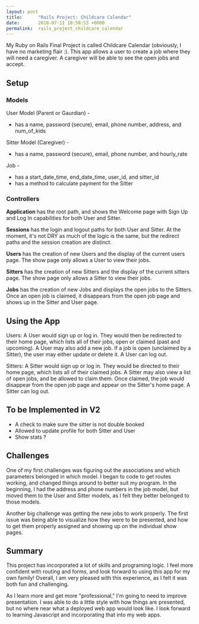 ```yaml
---
layout: post
title:      "Rails Project: Childcare Calendar"
date:       2018-07-11 18:58:53 +0000
permalink:  rails_project_childcare_calendar
---
```



My Ruby on Rails Final Project is called Childcare Calendar (obviously, I have no marketing flair :). This app allows a user to create a job where they will need a caregiver. A caregiver will be able to see the open jobs and accept. 

## Setup
### Models

User Model  (Parent or Gaurdian) -
- has a name, password (secure), email, phone number, address, and num_of_kids

Sitter Model (Caregiver) - 
- has a name, password (secure), email, phone number,  and hourly_rate

Job - 
- has a start_date_time, end_date_time, user_id, and sitter_id
- has a method to calculate payment for the Sitter

### Controllers

**Application** has the root path, and shows the Welcome page with Sign Up and Log In capabilities for both User and Sitter.

**Sessions** has the login and logout paths for both User and Sitter. At the moment, it's not DRY as much of the logic is the same, but the redirect paths and the session creation are distinct.

**Users** has the creation of new Users and the display of the current users page. The show page only allows a User to view their jobs.

**Sitters** has the creation of new Sitters and the display of the current sitters page. The show page only allows a Sitter to view their jobs.

**Jobs** has the creation of new Jobs and displays the open jobs to the Sitters. Once an open job is claimed, it disappears from the open job page and shows up in the Sitter and User page.

## Using the App
Users:
A User would sign up or log in. They would then be redirected to their home page, which lists all of their jobs, open or claimed (past and upcoming). A User may also add a new job. If a job is open (unclaimed by a Sitter), the user may either update or delete it. A User can log out. 

Sitters:
A Sitter would sign up or log in. They would be directed to their home page, which lists all of their claimed jobs. A Sitter may also view a list of open jobs, and be allowed to claim them. Once claimed, the job would disappear from the open job page and appear on the Sitter's home page. A Sitter can log out.

## To be Implemented in V2
- A check to make sure the sitter is not double booked
- Allowed to update profile for both Sitter and User
- Show stats ?

## Challenges
One of my first challenges was figuring out the associations and which parameters belonged in which model. I began to code to get routes working, and changed things around to better suit my program. In the beginning, I had the address and phone numbers in the job model, but moved them to the User and Sitter models, as I felt they better belonged to those models.

Another big challenge was getting the new jobs to work properly. The first issue was being able to visualize how they were to be presented, and how to get them properly assigned and showing up on the individual show pages.

## Summary
This project has incorporated a lot of skills and programing logic. I feel more confident with routing and forms, and look forward to using this app for my own family! Overall, I am very pleased with this experience, as I felt it was both fun and challenging.

As I learn more and get more "professional," I'm going to need to improve presentation. I was able to do a little style with how things are presented, but no where near what a deployed web app would look like. I look forward to learning Javascript and incorporating that into my web apps. 
